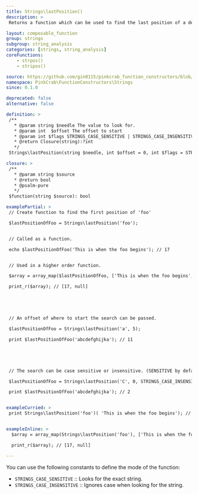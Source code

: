 ```yaml
---
title: Strings\lastPosition()
description: >
 Returns a function which can be used to find the last position of a defined sub string. The created function can then reused over any string, or used as part of a Higher Order Function such as array_filter().

layout: composable_function
group: strings
subgroup: string_analysis
categories: [strings, string_analysis]
coreFunctions: 
    - strpos()
    - stripos()

source: https://github.com/gin0115/pinkcrab_function_constructors/blob/master/src/strings.php#L613
namespace: PinkCrab\FunctionConstructors\Strings
since: 0.1.0

deprecated: false
alternative: false

definition: >
 /**
   * @param string $needle The value to look for.
   * @param int  $offset The offset to start
   * @param int $flags STRINGS_CASE_SENSITIVE | STRINGS_CASE_INSENSITIVE
   * @return Closure(string):?int
   */
 Strings\lastPosition(string $needle, int $offset = 0, int $flags = STRINGS_CASE_SENSITIVE): Closure

closure: >
 /**
   * @param string $source
   * @return bool
   * @psalm-pure
   */ 
 $function(string $source): bool

examplePartial: >
 // Create function to find the first position of 'foo'

 $lastPositionOfFoo = Strings\lastPosition('foo');


 // Called as a function.

 echo $lastPositionOfFoo('This is when the foo begins'); // 17


 // Used in a higher order function.

 $array = array_map($lastPositionOfFoo, ['This is when the foo begins', 'not foo']);

 print_r($array); // [17, null]




 
 // An offset of where to start the search can be passed.

 $lastPositionOfFoo = Strings\lastPosition('a', 5);

 print $lastPositionOfFoo('abcdefghijka'); // 11





 // The search can be case sensitive or insensitive. (SENSITIVE by default)

 $lastPositionOfFoo = Strings\lastPosition('C', 0, STRINGS_CASE_INSENSITIVE);

 print $lastPositionOfFoo('abcdefghijka'); // 2


exampleCurried: >
 print Strings\lastPosition('foo')( 'This is when the foo begins'); // 17


exampleInline: >
  $array = array_map(Strings\lastPosition('foo'), ['This is when the foo begins', 'not foo']);

  print_r($array); // [17, null]

---
```


You can use the following constants to define the mode of the function:


- <code class="inline">STRINGS_CASE_SENSITIVE</code> :: Looks for the exact string.
- <code class="inline">STRINGS_CASE_INSENSITIVE</code> :: Ignores case when looking for the string.